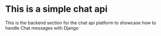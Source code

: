 # This is a simple chat api

This is the backend section for the chat api platform to showcase how to handle Chat messages with Django
